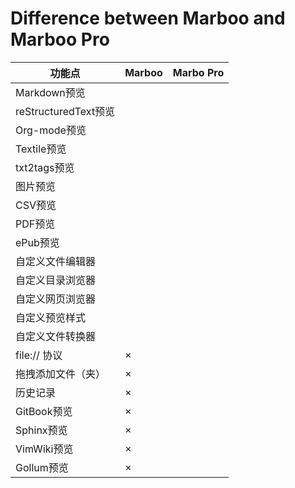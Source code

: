 # Difference between Marboo and Marboo Pro

<!--
create time: 2015-10-14 07:21:30
Author: amoblin

This file is created by Marboo<http://marboo.io> template file $MARBOO_HOME/.media/starts/default.md
本文件由 Marboo<http://marboo.io> 模板文件 $MARBOO_HOME/.media/starts/default.md 创建
-->


|  功能点           | Marboo | Marbo Pro |
|-------------|-------|-------|
| Markdown预览 | <i class="fa fa-check"/>      | <i class="fa fa-check"/>      |
| reStructuredText预览 | <i class="fa fa-check"/>      | <i class="fa fa-check"/>      |
| Org-mode预览 | <i class="fa fa-check"/>      | <i class="fa fa-check"/>      |
| Textile预览 | <i class="fa fa-check"/>      | <i class="fa fa-check"/>      |
| txt2tags预览 | <i class="fa fa-check"/>      | <i class="fa fa-check"/>      |
| 图片预览 | <i class="fa fa-check"/>      | <i class="fa fa-check"/>      |
| CSV预览 | <i class="fa fa-check"/>      | <i class="fa fa-check"/>      |
| PDF预览 | <i class="fa fa-check"/>      | <i class="fa fa-check"/>      |
| ePub预览 | <i class="fa fa-check"/>      | <i class="fa fa-check"/>      |
| 自定义文件编辑器 | <i class="fa fa-check"/>      | <i class="fa fa-check"/>      |
| 自定义目录浏览器 | <i class="fa fa-check"/>      | <i class="fa fa-check"/>      |
| 自定义网页浏览器 | <i class="fa fa-check"/>      | <i class="fa fa-check"/>      |
| 自定义预览样式    | <i class="fa fa-check"/>      | <i class="fa fa-check"/>      |
| 自定义文件转换器  | <i class="fa fa-check"/>      | <i class="fa fa-check"/>      |
| file:// 协议 | ×      | <i class="fa fa-check"/>      |
| 拖拽添加文件（夹）   | ×      | <i class="fa fa-check"/>      |
| 历史记录 | ×      | <i class="fa fa-check"/>      |
| GitBook预览 | ×      | <i class="fa fa-check"/>      |
| Sphinx预览 | ×      | <i class="fa fa-check"/>      |
| VimWiki预览 | ×      | <i class="fa fa-check"/>      |
| Gollum预览 | ×      | <i class="fa fa-check"/>      |
